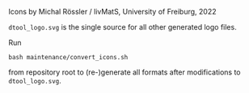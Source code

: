 Icons by Michal Rössler / livMatS, University of Freiburg, 2022

`dtool_logo.svg` is the single source for all other generated logo files. 

Run

    bash maintenance/convert_icons.sh

from repository root to (re-)generate all formats after modifications to `dtool_logo.svg`.
